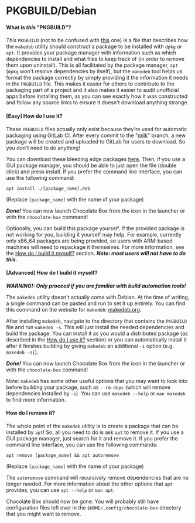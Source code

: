 # PKGBUILD/Debian
#### What is *this* "PKGBUILD"?
*This* `PKGBUILD` (not to be confused with [this]() one) is a file that describes how the `makedeb` utility should construct a package to be installed with `dpkg` or `apt`.
It provides your package manager with information such as which dependencies to install and what files to keep track of (in order to remove them upon uninstall). This is all facilitated by the package manager, `apt` (`dpkg` won't resolve dependencies by itself), but the `makedeb` tool helps us format the package correctly by simply providing it the information it needs in the `PKGBUILD` file.
This makes it easier for others to contribute to the packaging part of a project and it also makes it easier to audit unofficial apps before installing them, as you can see exactly how it was constructed and follow any source links to ensure it doesn't download anything strange.

#### [Easy] How do I use it?
These `PKGBUILD` files actually only exist because they're used for automatic packaging using GitLab CI. After every commit to the "[milk]()" branch, a new package will be created and uploaded to GitLab for users to download. So you don't need to do anything!

You can download these bleeding edge packages [here](). Then, if you use a GUI package manager, you should be able to just open the file (double click) and press install. If you prefer the command line interface, you can use the following command:

```
apt install ./[package_name].deb
```

(Replace `[package_name]` with the name of your package)

***Done!*** You can now launch Chocolate Box from the icon in the launcher or with the `chocolate-box` command!

Optionally, you can build this package yourself. If the provided package is not working for you, building it yourself may help. For example, currently only x86_64 packages are being provided, so users with ARM-based machines will need to repackage it themselves. For more information, see the [How do I build it myself?]() section. ***Note: most users will not have to do this.***

#### [Advanced] How do I build it myself?
***WARNING!: Only proceed if you are familiar with build automation tools!***

The `makedeb` utility doesn't actually come with Debian. At the time of writing, a single command can be pasted and run to set it up entirely. You can find this command on the website for `makedeb`: [makedeb.org](https://www.makedeb.org/).

After installing `makedeb`, navigate to the directory that contains the `PKGBUILD` file and run `makedeb -s`. This will just install the needed dependencies and build the package. You can install it as you would a distributed package (as described in the [How do I use it?]() section) or you can automatically install it after it finishes building by giving `makedeb` an additional `-i` option (e.g. `makedeb -si`).

***Done!*** You can now launch Chocolate Box from the icon in the launcher or with the `chocolate-box` command!

Note: `makedeb` has some other useful options that you may want to look into before building your package, such as `--rm-deps` (which will remove dependencies installed by `-s`). You can use `makedeb --help` or `man makedeb` to find more information.

#### How do I remove it?
The whole point of the `makedeb` utility is to create a package that can be installed by `apt`! So, all you need to do is ask `apt` to remove it. If you use a GUI package manager, just search for it and remove it. If you prefer the command line interface, you can use the following commands:

```
apt remove [package_name] && apt autoremove
```

(Replace `[package_name]` with the name of your package)

The `autoremove` command will recursively remove dependencies that are no longer needed. For more information about the other options that `apt` provides, you can use `apt --help` or `man apt`.

Chocolate Box should now be gone. You will probably still have configuration files left over in the `$HOME/.config/chocolate-box` directory that you might want to remove.
